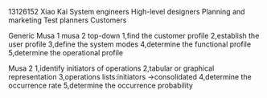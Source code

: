 13126152 Xiao Kai
System engineers
High-level designers
Planning and marketing
Test planners 
Customers

Generic
Musa 1 musa 2 top-down
1,find the customer profile
2,establish the user profile
3,define the system modes
4,determine the functional profile
5,determine the operational profile

Musa 2
1,identify initiators of operations
2,tabular or graphical representation
3,operations lists:initiators ->consolidated
4,determine the occurrence rate
5,determine the occurrence probability
